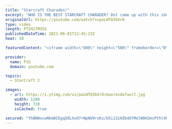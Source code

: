 ```yaml
---
title: "Starcraft Charades!"
excerpt: "WHO IS THE BEST STARCRAFT CHARADER? Dot came up with this idea of Starcraft Charades and it turned out to be a blast! THE RULES: At certain points during a 1v1 we pause the game so that the players can play charades, with PiG as their guesser. The one with the least points is punished by the Wheel of"
originalUrl: https://youtube.com/watch?v=poLWTQ3bXr8
type: video
length: PT2H17M35S
publishedDateTime: 2021-06-01T12:45:23Z
heat: 50

featuredContent: "<iframe width=\"800\" height=\"500\" frameborder=\"0\" src=\"https://www.youtube.com/embed/poLWTQ3bXr8\" allow=\"accelerometer; autoplay; encrypted-media; gyroscope; picture-in-picture\" allowfullscreen></iframe>"

provider:
  name: PiG
  domain: youtube.com

topics:
  - StarCraft 2

images:
  - url: https://i.ytimg.com/vi/poLWTQ3bXr8/maxresdefault.jpg
    width: 1280
    height: 720
    isCached: true

secured: "YhBNWxcwNkmBIEgq5OLhxO7+NpNU9rxKz/b5i13iHZb4O7MolW8H2mcPthl4hDfgczsmrc9NBSQsBTqJIQoJ+ijSIG8KjmtCiX2dE6C28ImtxsXg7d29x67ExMhlPwxHoReh1qVboDP88bFAu9R+yBXjAqLRKTUNNmXMJaAYUp3Kw11MEpWsdKMm2ArLKr/urvKeGA68WkX5sbI+Fuh+WVN8ALTxz/tHKIP/a0LS2OJSgD+K4RURMol2QP1unXUx8UcHCxn/zYgMAujhEKZVnN3nYPsa4b6FyoLBXmR9fE6+IaK/eMqn90cxoRWgu7dS7lzxD/3+5nqHyJXMpUeJ8xJNtF+6gWWn12vLkEe+a2w1KQnmfY3iQpxqF8jHKDYL6q+3c5Wg9otStn9Eh5IE3hWU79KY5sHoH3XEIPZFE0A=;IaqojB4HSr8Xu47EnV3wuQ=="
---
```


